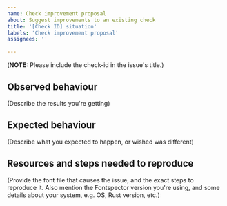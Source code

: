 ```yaml
---
name: Check improvement proposal
about: Suggest improvements to an existing check
title: '[Check ID] situation'
labels: 'Check improvement proposal'
assignees: ''

---
```


(**NOTE:** Please include the check-id in the issue's title.)

## Observed behaviour

(Describe the results you're getting)

## Expected behaviour

(Describe what you expected to happen, or wished was different)

## Resources and steps needed to reproduce

(Provide the font file that causes the issue, and the exact steps to reproduce it. Also mention the Fontspector version you're using, and some details about your system, e.g. OS, Rust version, etc.)
